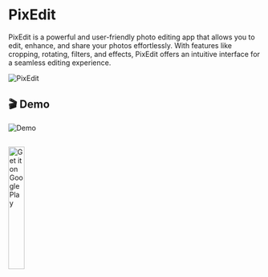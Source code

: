 # PixEdit

PixEdit is a powerful and user-friendly photo editing app that allows you to edit, enhance, and share your photos effortlessly. With features like cropping, rotating, filters, and effects, PixEdit offers an intuitive interface for a seamless editing experience.



![PixEdit](https://github.com/user-attachments/assets/df212b92-de55-4c9f-83f0-565b19e4fb5f)


## 🎬 Demo
![Demo](https://github.com/user-attachments/assets/f07f4f30-d74d-4bdd-b06b-5e857f06ca61)

##
<a href='https://play.google.com/store/apps/details?id=az.gurfdev.pixedit&pcampaignid=pcampaignidMKT-Other-global-all-co-prtnr-py-PartBadge-Mar2515-1'><img alt='Get it on Google Play' src='https://play.google.com/intl/en_us/badges/static/images/badges/en_badge_web_generic.png' width="25%" height="25%"/></a>




